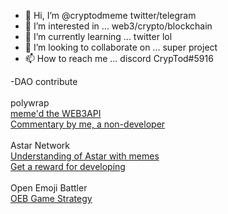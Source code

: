 - 👋 Hi, I’m @cryptodmeme twitter/telegram
- 👀 I’m interested in ... web3/crypto/blockchain
- 🌱 I’m currently learning ... twitter lol
- 💞️ I’m looking to collaborate on ... super project
- 📫 How to reach me ... discord CrypTod#5916

-DAO contribute<br><br>polywrap<br>[meme'd the WEB3API](https://github.com/polywrap/mini-hacks/issues/7)<br>[Commentary by me, a non-developer](https://github.com/polywrap/mini-hacks/issues/13)<br><br>Astar Network<br>[Understanding of Astar with memes](https://github.com/PlasmNetwork/growth-program/issues/32)<br>[Get a reward for developing](https://github.com/PlasmNetwork/growth-program/issues/1599)<br><br>Open Emoji Battler<br>[OEB Game Strategy](https://github.com/OpenEmojiBattler/open-emoji-battler/issues/70)

<!---
cryptodmeme/cryptodmeme is a ✨ special ✨ repository because its `README.md` (this file) appears on your GitHub profile.
You can click the Preview link to take a look at your changes.
--->
